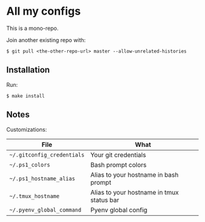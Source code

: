 # All my configs #

This is a mono-repo.

Join another existing repo with:

```
$ git pull <the-other-repo-url> master --allow-unrelated-histories
```


## Installation ##

Run:

```
$ make install
```


## Notes ##

Customizations:

| File                        | What                    |
|-----------------------------|-------------------------|
| `~/.gitconfig_credentials`  | Your git credentials |
| `~/.ps1_colors`             | Bash prompt colors |
| `~/.ps1_hostname_alias`     | Alias to your hostname in bash prompt |
| `~/.tmux_hostname`          | Alias to your hostname in tmux status bar |
| `~/.pyenv_global_command`   | Pyenv global config |
